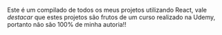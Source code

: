 Este é um compilado de todos os meus projetos utilizando React, vale *destacar* que estes projetos são frutos de um curso realizado na Udemy, portanto não são 100% de minha autoria!!